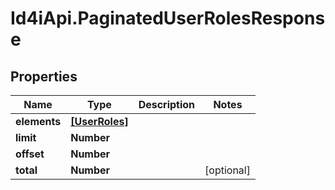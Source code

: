 # Id4iApi.PaginatedUserRolesResponse

## Properties
Name | Type | Description | Notes
------------ | ------------- | ------------- | -------------
**elements** | [**[UserRoles]**](UserRoles.md) |  | 
**limit** | **Number** |  | 
**offset** | **Number** |  | 
**total** | **Number** |  | [optional] 


